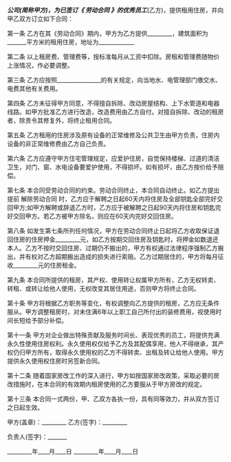 
 


_________公司(简称甲方)，为已签订《
劳动合同
》的优秀员工_________(乙方)，提供租用住房，并向甲乙双方订立如下合同：


第一条 乙方在其《劳动合同》期内，甲方为乙方提供_________，建筑面积为_______平方米的租用住房，地址为_____________


第二条 以上租房费、管理费等，按标准每月从工资中扣除。房租和管理费随物价上涨情况，作必要调整。


第三条 乙方应按照________________的有关规定，向当地水、电管理部门缴交水、电费其他有关费用。


第四条 乙方未征得甲方同意，不得擅自拆除、改动房屋结构、上下水管道和电器线路。如甲方批准乙方进行改造，改造费用由乙方自付。对擅自拆除、改动的租房者，除责令其修复外，将终止租用合同。


第五条 乙方租用的住房涉及原有设备的正常维修及公共卫生由甲方负责，住房内设备的非正常维修费由乙方自己负责。


第六条 乙方应遵守甲方住宅管理规定，应爱护住房，自觉保持楼梯、过道的清洁卫生，对门、窗、水电设备要爱护使用，不得损坏。如有损坏，由乙方按价给予赔偿。


第七条 本合同受劳动合同的约束。劳动合同终止，本合同自动终止。如乙方提出提前
解除劳动合同
时，乙方应于解聘之日起60天内将住房及全部钥匙全部完好交回甲方;如甲方解聘或辞退乙方时，乙方应于被解聘之日起90天内将住房和钥匙完好交回甲方。若乙方被甲方除名，则应在60天内完好交回住房。


第八条 如发生第七条所列任何情况，甲方在劳动合同终止日起将乙方收取保证退回住房的住房押金_________元，如乙方按期交回住房及钥匙时，将押金如数退还本人。乙方不按时交回住房、过期仍不搬出的，甲方有权通过法律程序强制乙方搬出，并有权对乙方超期搬出造成的损失进行索赔。乙方过期居住的，甲方将每月征收_________元的住房租金。


第九条 本合同所提供的租房，其产权、使用转让权属甲方所有，乙方无权转卖、转租、或转让给他人使用，无权改变其居住用途，否则甲方将终止合同。


第十条 甲方将根据乙方职务等变化，有权调整向乙方提供的租房，乙方应无条件服从。甲方调整租房时，对未住满6年以上职工自己所付出的装修费用，视使用时间长短给予部分补偿。


第十一条 甲方对企业做出特殊贡献及服务时间长、表现优秀的员工，将提供充满永久性使用住房权利。永久使用权仅给予乙方及其配偶享用，他人不得继承，其产权仍归甲方所有，取得永久使用权的乙方不得转卖、出租及转让给他人使用。甲方提供永久使用权住房时另签新合同。


第十二条 随着国家房改工作的深入进行，甲方如按国家房改政策，采取必要的房改措施时，在本合同的有效期内租房使用的乙方要服从于甲方房改的规定。


第十三条 本合同一式两份，甲、乙双方各执一份，具有同等效力，并从双方签订之日起生效。


甲方(盖章)：_________ 乙方(签字)：_________


负责人(签字)：_______


_________年____月____日 _________年____月____日
 


 

 
 
 
 
 
  


  
 

  


  


  
 
 
 
 


